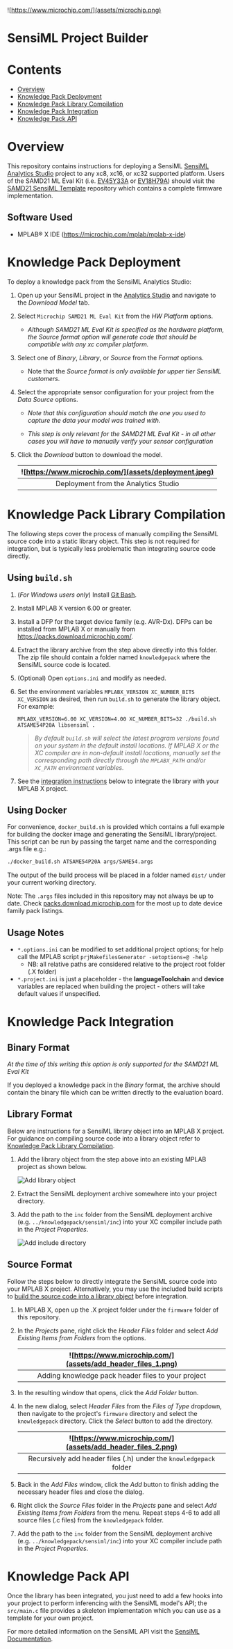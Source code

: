 ![https://www.microchip.com/](assets/microchip.png)
# SensiML Project Builder


# Contents

<!-- no toc -->
- [Overview](#overview)
- [Knowledge Pack Deployment](#knowledge-pack-deployment)
- [Knowledge Pack Library Compilation](#knowledge-pack-library-compilation)
- [Knowledge Pack Integration](#knowledge-pack-integration)
- [Knowledge Pack API](#knowledge-pack-api)

<div style="page-break-after: always;"></div>

# Overview
This repository contains instructions for deploying a SensiML [SensiML Analytics
Studio](https://sensiml.com/products/analytics-studio/) project to any xc8,
xc16, or xc32 supported platform. Users of the SAMD21 ML Eval Kit (i.e.
[EV45Y33A](https://www.microchip.com/developmenttools/ProductDetails/EV45Y33A)
or
[EV18H79A](https://www.microchip.com/developmenttools/ProductDetails/EV18H79A))
should visit the [SAMD21 SensiML
Template](https://github.com/MicrochipTech/ml-samd21-iot-sensiml-template)
repository which contains a complete firmware implementation.

## Software Used
* MPLAB® X IDE (https://microchip.com/mplab/mplab-x-ide)

<div style="page-break-after: always;"></div>

# Knowledge Pack Deployment
To deploy a knowledge pack from the SensiML Analytics Studio:

1. Open up your SensiML project in the [Analytics Studio](https://app.sensiml.cloud/) and navigate to the *Download Model* tab.

2. Select `Microchip SAMD21 ML Eval Kit` from the *HW Platform* options.

   - *Although SAMD21 ML Eval Kit is specified as the hardware platform, the
   *Source* format option will generate code that should be compatible with any
   xc compiler platform.*

3. Select one of *Binary*, *Library*, or *Source* from the *Format* options.

   - Note that the *Source format is only available for upper tier SensiML
     customers*.

4. Select the appropriate sensor configuration for your project from the *Data
   Source* options.

   - *Note that this configuration should match the one you used to capture the
   data your model was trained with.*

   - *This step is only relevant for the SAMD21 ML Eval Kit - in all other cases
   you will have to manually verify your sensor configuration*

5. Click the *Download* button to download the model.

   | ![https://www.microchip.com/](assets/deployment.jpeg) |
   | :--: |
   | Deployment from the Analytics Studio |

<div style="page-break-after: always;"></div>

# Knowledge Pack Library Compilation
The following steps cover the process of manually compiling the SensiML source
code into a static library object. This step is not required for integration,
but is typically less problematic than integrating source code directly.

## Using `build.sh`

1. (*For Windows users only*) Install [Git Bash](https://gitforwindows.org/).

2. Install MPLAB X version 6.00 or greater.

3. Install a DFP for the target device family (e.g. AVR-Dx). DFPs can be
   installed from MPLAB X or manually from
   https://packs.download.microchip.com/.

4. Extract the library archive from the step above directly into this folder.
   The zip file should contain a folder named `knowledgepack` where the SensiML
   source code is located.

5. (Optional) Open `options.ini` and modify as needed.

6. Set the environment variables `MPLABX_VERSION XC_NUMBER_BITS XC_VERSION` as
   desired, then run `build.sh` to generate the library object. For example:

   `MPLABX_VERSION=6.00 XC_VERSION=4.00 XC_NUMBER_BITS=32 ./build.sh ATSAME54P20A libsensiml .`

   > *By default `build.sh` will select the latest program versions found on
   > your system in the default install locations. If MPLAB X or the XC compiler
   > are in non-default install locations, manually set the corresponding path
   > directly through the `MPLABX_PATH` and/or `XC_PATH` environment variables.*

7. See the [integration instructions](#knowledge-pack-integration) below to
   integrate the library with your MPLAB X project.

## Using Docker
For convenience, `docker_build.sh` is provided which contains a full example for
building the docker image and generating the SensiML library/project. This
script can be run by passing the target name and the corresponding .args file e.g.:

```bash
./docker_build.sh ATSAME54P20A args/SAME54.args
```

The output of the build process will be placed in a folder named `dist/` under
your current working directory.

Note: The `.args` files included in this repository may not always be up to
date. Check
[packs.download.microchip.com](https://packs.download.microchip.com/) for the
most up to date device family pack listings.

## Usage Notes
- `*.options.ini` can be modified to set additional project options; for help
  call the MPLAB script `prjMakefilesGenerator -setoptions=@ -help`
  + NB: all relative paths are considered relative to the project root folder
    (.X folder)
- `*.project.ini` is just a placeholder - the **languageToolchain** and
  **device** variables are replaced when building the project - others will take
  default values if unspecified.

<div style="page-break-after: always;"></div>

# Knowledge Pack Integration

## Binary Format
*At the time of this writing this option is only supported for the SAMD21 ML Eval Kit*

If you deployed a knowledge pack in the *Binary* format, the archive should
contain the binary file which can be written directly to the evaluation board.

## Library Format
Below are instructions for a SensiML library object into an MPLAB X project. For
guidance on compiling source code into a library object refer to [Knowledge Pack
Library Compilation](#knowledge-pack-library-compilation).

1. Add the library object from the step above into an existing MPLAB project as
   shown below.

   ![Add library object](assets/addlibrary.png)

2. Extract the SensiML deployment archive somewhere into your project
   directory.

3. Add the path to the `inc` folder from the SensiML deployment archive (e.g.
   `../knowledgepack/sensiml/inc`) into your XC compiler include path in the
   *Project Properties*.

   ![Add include directory](assets/include.png)

## Source Format
Follow the steps below to directly integrate the SensiML source code into your
MPLAB X project. Alternatively, you may use the included build scripts to [build
the source code into a library object](#knowledge-pack-library-compilation)
before integration.

1. In MPLAB X, open up the .X project folder under the `firmware` folder of this repository.

2. In the *Projects* pane, right click the *Header Files* folder and select *Add
   Existing Items from Folders* from the options.

   | ![https://www.microchip.com/](assets/add_header_files_1.png) |
   | :--: |
   | Adding knowledge pack header files to your project |

3. In the resulting window that opens, click the *Add Folder* button.

4. In the new dialog, select *Header Files* from the *Files of Type* dropdown,
   then navigate to the project's `firmware` directory and select the
   `knowledgepack` directory. Click the *Select* button to add the directory.

   | ![https://www.microchip.com/](assets/add_header_files_2.png) |
   | :--: |
   | Recursively add header files (.h) under the `knowledgepack` folder |

5. Back in the *Add Files* window, click the *Add* button to finish adding the
   necessary header files and close the dialog.

6. Right click the *Source Files* folder in the *Projects* pane and select *Add
   Existing Items from Folders* from the menu. Repeat steps 4-6 to add all
   source files (.c files) from the `knowledgepack` folder.

7. Add the path to the `inc` folder from the SensiML deployment archive (e.g.
   `../knowledgepack/sensiml/inc`) into your XC compiler include path in the
   *Project Properties*.

<div style="page-break-after: always;"></div>

# Knowledge Pack API
Once the library has been integrated, you just need to add a few hooks into your
project to perform inferencing with the SensiML model's API; the `src/main.c`
file provides a skeleton implementation which you can use as a template for your
own project.

For more detailed information on the SensiML API visit the [SensiML
Documentation](https://sensiml.com/documentation/knowledge-packs/building-a-knowledge-pack-library.html#calling-knowledge-pack-apis-from-your-code).

